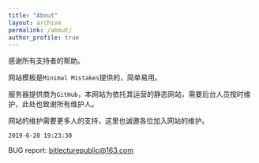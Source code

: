 ```yaml
---
title: "About"
layout: archive
permalink: /about/
author_profile: true
---
```


感谢所有支持者的帮助。

网站模板是`Minimal Mistakes`提供的，简单易用。

服务器提供商为`GitHub`，本网站为依托其运营的静态网站，需要后台人员按时维护，此处也致谢所有维护人。

网站的维护需要更多人的支持，这里也诚邀各位加入网站的维护。

`2019-6-20 19:23:30`

BUG report: [bitlecturepublic@163.com](mailto:bitlecturepublic@163.com)
